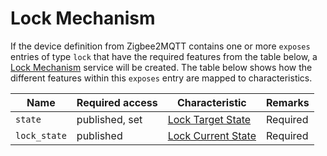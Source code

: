 # Lock Mechanism
If the device definition from Zigbee2MQTT contains one or more `exposes` entries of type `lock` that have the required features from the table below, a [Lock Mechanism](https://developers.homebridge.io/#/service/LockMechanism) service will be created.
The table below shows how the different features within this `exposes` entry are mapped to characteristics.

| Name | Required access | Characteristic | Remarks |
|-|-|-|-|
| `state` | published, set | [Lock Target State](https://developers.homebridge.io/#/characteristic/LockTargetState) | Required |
| `lock_state` | published | [Lock Current State](https://developers.homebridge.io/#/characteristic/LockCurrentState) | Required |